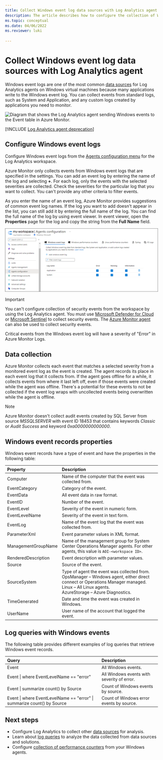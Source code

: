 ```yaml
---
title: Collect Windows event log data sources with Log Analytics agent in Azure Monitor
description: The article describes how to configure the collection of Windows event logs by Azure Monitor and details of the records they create.
ms.topic: conceptual
ms.date: 04/06/2022
ms.reviewer: luki

---
```


# Collect Windows event log data sources with Log Analytics agent

Windows event logs are one of the most common [data sources](../agents/agent-data-sources.md) for Log Analytics agents on Windows virtual machines because many applications write to the Windows event log. You can collect events from standard logs, such as System and Application, and any custom logs created by applications you need to monitor.

![Diagram that shows the Log Analytics agent sending Windows events to the Event table in Azure Monitor.](media/data-sources-windows-events/overview.png)

[!INCLUDE [Log Analytics agent deprecation](../../../includes/log-analytics-agent-deprecation.md)]

## Configure Windows event logs

Configure Windows event logs from the [Agents configuration menu](../agents/agent-data-sources.md#configuring-data-sources) for the Log Analytics workspace.

Azure Monitor only collects events from Windows event logs that are specified in the settings. You can add an event log by entering the name of the log and selecting **+**. For each log, only the events with the selected severities are collected. Check the severities for the particular log that you want to collect. You can't provide any other criteria to filter events.

As you enter the name of an event log, Azure Monitor provides suggestions of common event log names. If the log you want to add doesn't appear in the list, you can still add it by entering the full name of the log. You can find the full name of the log by using event viewer. In event viewer, open the **Properties** page for the log and copy the string from the **Full Name** field.

[![Screenshot that shows the Windows event logs tab on the Agents configuration screen.](media/data-sources-windows-events/configure.png)](media/data-sources-windows-events/configure.png#lightbox)

> [!IMPORTANT]
> You can't configure collection of security events from the workspace by using the Log Analytics agent. You must use [Microsoft Defender for Cloud](../../security-center/security-center-enable-data-collection.md) or [Microsoft Sentinel](../../sentinel/connect-windows-security-events.md) to collect security events. The [Azure Monitor agent](azure-monitor-agent-overview.md) can also be used to collect security events.

Critical events from the Windows event log will have a severity of "Error" in Azure Monitor Logs.

## Data collection

Azure Monitor collects each event that matches a selected severity from a monitored event log as the event is created. The agent records its place in each event log that it collects from. If the agent goes offline for a while, it collects events from where it last left off, even if those events were created while the agent was offline. There's a potential for these events to not be collected if the event log wraps with uncollected events being overwritten while the agent is offline.

>[!NOTE]
>Azure Monitor doesn't collect audit events created by SQL Server from source *MSSQLSERVER* with event ID 18453 that contains keywords *Classic* or *Audit Success* and keyword *0xa0000000000000*.
>

## Windows event records properties

Windows event records have a type of event and have the properties in the following table:

| Property | Description |
|:--- |:--- |
| Computer |Name of the computer that the event was collected from. |
| EventCategory |Category of the event. |
| EventData |All event data in raw format. |
| EventID |Number of the event. |
| EventLevel |Severity of the event in numeric form. |
| EventLevelName |Severity of the event in text form. |
| EventLog |Name of the event log that the event was collected from. |
| ParameterXml |Event parameter values in XML format. |
| ManagementGroupName |Name of the management group for System Center Operations Manager agents. For other agents, this value is `AOI-<workspace ID>`. |
| RenderedDescription |Event description with parameter values. |
| Source |Source of the event. |
| SourceSystem |Type of agent the event was collected from. <br> OpsManager – Windows agent, either direct connect or Operations Manager managed. <br> Linux – All Linux agents.  <br> AzureStorage – Azure Diagnostics. |
| TimeGenerated |Date and time the event was created in Windows. |
| UserName |User name of the account that logged the event. |

## Log queries with Windows events

The following table provides different examples of log queries that retrieve Windows event records.

| Query | Description |
|:---|:---|
| Event |All Windows events. |
| Event &#124; where EventLevelName == "error" |All Windows events with severity of error. |
| Event &#124; summarize count() by Source |Count of Windows events by source. |
| Event &#124; where EventLevelName == "error" &#124; summarize count() by Source |Count of Windows error events by source. |

## Next steps

* Configure Log Analytics to collect other [data sources](../agents/agent-data-sources.md) for analysis.
* Learn about [log queries](../logs/log-query-overview.md) to analyze the data collected from data sources and solutions.
* Configure [collection of performance counters](data-sources-performance-counters.md) from your Windows agents.
